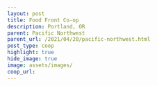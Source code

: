 ```yaml
---
layout: post
title: Food Front Co-op
description: Portland, OR
parent: Pacific Northwest
parent_url: /2021/04/20/pacific-northwest.html
post_type: coop
highlight: true
hide_image: true
image: assets/images/
coop_url:
---
```

